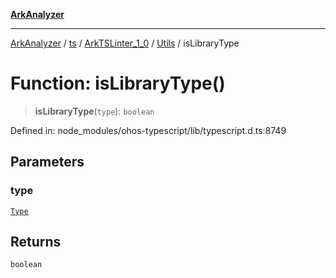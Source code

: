 [**ArkAnalyzer**](../../../../../../../../README.md)

***

[ArkAnalyzer](../../../../../../../../globals.md) / [ts](../../../../../README.md) / [ArkTSLinter\_1\_0](../../../README.md) / [Utils](../README.md) / isLibraryType

# Function: isLibraryType()

> **isLibraryType**(`type`): `boolean`

Defined in: node\_modules/ohos-typescript/lib/typescript.d.ts:8749

## Parameters

### type

[`Type`](../../../../../interfaces/Type.md)

## Returns

`boolean`
